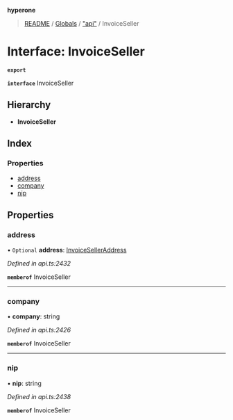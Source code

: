 **hyperone**

> [README](../README.md) / [Globals](../globals.md) / ["api"](../modules/_api_.md) / InvoiceSeller

# Interface: InvoiceSeller

**`export`** 

**`interface`** InvoiceSeller

## Hierarchy

* **InvoiceSeller**

## Index

### Properties

* [address](_api_.invoiceseller.md#address)
* [company](_api_.invoiceseller.md#company)
* [nip](_api_.invoiceseller.md#nip)

## Properties

### address

• `Optional` **address**: [InvoiceSellerAddress](_api_.invoiceselleraddress.md)

*Defined in api.ts:2432*

**`memberof`** InvoiceSeller

___

### company

•  **company**: string

*Defined in api.ts:2426*

**`memberof`** InvoiceSeller

___

### nip

•  **nip**: string

*Defined in api.ts:2438*

**`memberof`** InvoiceSeller
